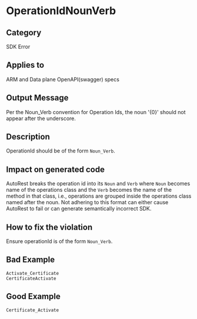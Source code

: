 # OperationIdNounVerb

## Category

SDK Error

## Applies to

ARM and Data plane OpenAPI(swagger) specs

## Output Message

Per the Noun_Verb convention for Operation Ids, the noun '{0}' should not appear after the underscore.

## Description

OperationId should be of the form `Noun_Verb`.

## Impact on generated code

AutoRest breaks the operation id into its `Noun` and `Verb` where `Noun` becomes name of the operations class and the `Verb` becomes the name of the method in that class, i.e., operations are grouped inside the operations class named after the noun. Not adhering to this format can either cause AutoRest to fail or can generate semantically incorrect SDK.

## How to fix the violation

Ensure operationId is of the form `Noun_Verb`.

## Bad Example

```
Activate_Certificate
CertificateActivate
```

## Good Example

```
Certificate_Activate
```
